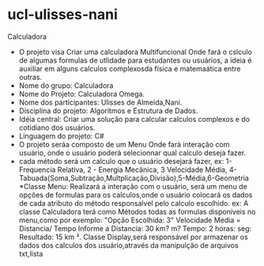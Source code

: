 # ucl-ulisses-nani
Calculadora
* O projeto visa Criar uma calculadora Multifuncional Onde fará o cslculo de algumas formulas de utlidade para estudantes ou usuários, a ideia é auxiliar em alguns calculos complexosda física e matemaática entre outras.
* Nome do grupo: Calculadora
* Nome do Projeto: Calculadora Omega.
* Nome dos participantes: Ulisses de Almeida,Nani.
* Disciplina do projeto: Algoritmos e Estrutura de Dados.
* Idéia central: Criar uma solução para calcular calculos complexos e do cotidiano dos usuários.
* Linguagem do projeto: C#
* O projeto seráa composto de um Menu Onde fará interação com usuário, onde o usuário poderá selecionnar qual calculo deseja fazer.
* cada método será um calculo que o  usuário desejará fazer, ex:
1- Frequencia Relativa, 2 - Energia Mecânica, 3 Velocidade Média, 4-Tabuada(Soma,Subtração,Multplicação,Divisão),5-Média,6-Geometria
*Classe Menu: Realizará a interação com o usuário, será um menu de opções de formulas para os calculos,onde o usuário colocará os dados de cada atributo do método responsalvel pelo calculo escolhido. ex:
A classe Calculadora terá como Métodos todas as formulas disponíveis no menu,como por exemplo:
"Opção Escolhida: 3" Velocidade Média = Distancia/ Tempo
Informe a Distancia: 30
km?
m?
Tempo: 2
horas:
seg:
Resultado: 15 km ².
Classe Display,será responsável por armazenar os dados dos calculos dos usuário,através da manipulção de arquivos txt,lista

